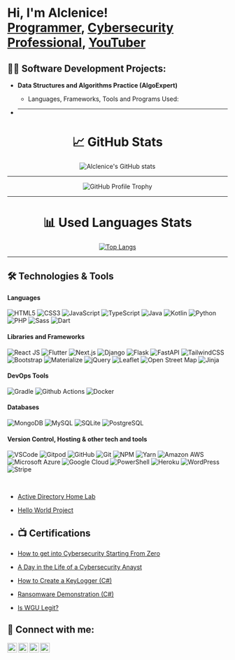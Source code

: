 <h1>Hi, I'm Alclenice! <br/><a href="https://github.com/joshmadakor1">Programmer</a>, <a href="https://www.linkedin.com/in/joshmadakor/">Cybersecurity Professional</a>, <a href="https://www.youtube.com/c/joshmadakor">YouTuber</a></h1>

<h2>👨‍💻 Software Development Projects:</h2>

- <b>Data Structures and Algorithms Practice (AlgoExpert)</b>
  -  Languages, Frameworks, Tools and Programs Used:

-  <hr>
<div align="center">

# &#x1f4c8; GitHub Stats

![Alclenice's GitHub stats](https://[github-readme-stats.vercel.app/api?username=fabiodearaujo&show_icons=true&theme=tokyonight](https://github.com/Alclenice?tab=repositories))

<hr>
 
![GitHub Profile Trophy](https://github-profile-trophy.vercel.app/?username=fabiodearaujo)
 
<hr>

# 	&#x1F4CA; Used Languages Stats

[![Top Langs](https://github-readme-stats.vercel.app/api/top-langs/?username=fabiodearaujo&theme=tokyonight)](https://github.com/fabiodearaujo/fabiodearaujo)

</div>

<hr>

## 	&#x1F6E0; Technologies & Tools

 #### Languages
![HTML5](https://img.shields.io/badge/HTML5%20-%23E34F26.svg?&style=for-the-badge&logo=HTML5&logoColor=FFFFFF)
![CSS3](https://img.shields.io/badge/CSS3%20-%231572B6.svg?&style=for-the-badge&logo=CSS3&logoColor=FFFFFF)
![JavaScript](https://img.shields.io/badge/JavaScript%20-%23323330.svg?&style=for-the-badge&logo=JavaScript&logoColor=F7DF1E)
![TypeScript](https://img.shields.io/badge/typescript-%23007ACC.svg?style=for-the-badge&logo=typescript&logoColor=white)
![Java](https://img.shields.io/badge/Java-ED8B00?style=for-the-badge&logo=java&logoColor=white)
![Kotlin](https://img.shields.io/badge/Kotlin-0095D5?&style=for-the-badge&logo=kotlin&logoColor=white)
![Python](https://img.shields.io/badge/Python%20-%23004D7A.svg?&style=for-the-badge&logo=python&logoColor=ffdf76)
![PHP](https://img.shields.io/badge/PHP%20-%23563D7C.svg?&style=for-the-badge&logo=php&logoColor=FFFFFF)
![Sass](https://img.shields.io/badge/Sass%20-%23CC6699.svg?&style=for-the-badge&logo=Sass&logoColor=FFFFFF)
![Dart](https://img.shields.io/badge/Dart-0175C2?style=for-the-badge&logo=dart&logoColor=white)


 #### Libraries and Frameworks
![React JS](https://img.shields.io/badge/React%20JS%20-%23000000.svg?&style=for-the-badge&logo=React&logoColor=#5dd4f3)
![Flutter](https://img.shields.io/badge/Flutter-02569B?style=for-the-badge&logo=flutter&logoColor=white)
![Next.js](https://img.shields.io/badge/Next.js-230000?&style=for-the-badge&logo=Next.js&logoColor=#fff)
![Django](https://img.shields.io/badge/Django%20-%23092E20.svg?&style=for-the-badge&logo=Django&logoColor=FFFFFF)
![Flask](https://img.shields.io/badge/Flask%20-%23000000.svg?&style=for-the-badge&logo=Flask&logoColor=FFFFFF)
![FastAPI](https://img.shields.io/badge/FastAPI-005571?style=for-the-badge&logo=fastapi)
![TailwindCSS](https://img.shields.io/badge/tailwindcss-%2338B2AC.svg?style=for-the-badge&logo=tailwind-css&logoColor=white)
![Bootstrap](https://img.shields.io/badge/Bootstrap%20-%23563D7C.svg?&style=for-the-badge&logo=Bootstrap&logoColor=FFFFFF)
![Materialize](https://img.shields.io/badge/Materialize%20-%23EE6E73.svg?&style=for-the-badge&logo=google&logoColor=FFFFFF)
![jQuery](https://img.shields.io/badge/jQuery%20-%231E2E3B.svg?&style=for-the-badge&logo=jQuery&logoColor=21ACE2)
![Leaflet](https://img.shields.io/badge/Leaflet%20-%23189900.svg?&style=for-the-badge&logo=leaflet&logoColor=FFFFFF)
![Open Street Map](https://img.shields.io/badge/open%20street%20map%20-%237ebc6f.svg?&style=for-the-badge&logo=openstreetmap&logoColor=FFFFFF)
![Jinja](https://img.shields.io/badge/Jinja%20-%23dddfe3.svg?&style=for-the-badge&logo=Jinja&logoColor=B41717)

#### DevOps Tools
![Gradle](https://img.shields.io/badge/gradle-02303A?style=for-the-badge&logo=gradle&logoColor=white)
![Github Actions](https://img.shields.io/badge/GitHub_Actions-2088FF?style=for-the-badge&logo=github-actions&logoColor=white)
![Docker](https://img.shields.io/badge/Docker-2CA5E0?style=for-the-badge&logo=docker&logoColor=white)

#### Databases
![MongoDB](https://img.shields.io/badge/MongoDB%20-%233F2E1E.svg?&style=for-the-badge&logo=MongoDB&logoColor=47A248)
![MySQL](https://img.shields.io/badge/MySQL%20-%2300758F.svg?&style=for-the-badge&logo=MySQL&logoColor=FFFFFF)
![SQLite](https://img.shields.io/badge/SQLite%20-%23003B57.svg?&style=for-the-badge&logo=SQLite&logoColor=FFFFFF)
![PostgreSQL](https://img.shields.io/badge/PostgreSQL%20-%23336791.svg?&style=for-the-badge&logo=PostgreSQL&logoColor=FFFFFF)

 #### Version Control, Hosting & other tech and tools 
 ![VSCode](https://img.shields.io/badge/VSCode%20-%232B2B30.svg?&style=for-the-badge&logo=Visual%20Studio%20Code&logoColor=007ACC)
 ![Gitpod](https://img.shields.io/badge/Gitpod%20-%231D1D1D.svg?&style=for-the-badge&logo=Gitpod&logoColor=1AA6E4)
 ![GitHub](https://img.shields.io/badge/GitHub%20-%23181717.svg?&style=for-the-badge&logo=GitHub&logoColor=FFFFFF)
 ![Git](https://img.shields.io/badge/Git%20-%23302F2F.svg?&style=for-the-badge&logo=Git&logoColor=F05032)
 ![NPM](https://img.shields.io/badge/NPM-%23000000.svg?style=for-the-badge&logo=npm&logoColor=white)
 ![Yarn](https://img.shields.io/badge/yarn-%232C8EBB.svg?style=for-the-badge&logo=yarn&logoColor=white)
 ![Amazon AWS](https://img.shields.io/badge/Amazon%20AWS%20-%23232F3E.svg?&style=for-the-badge&logo=Amazon%20AWS&logoColor=FF9900)
 ![Microsoft Azure](https://img.shields.io/badge/microsoft%20azure-0089D6?style=for-the-badge&logo=microsoft-azure&logoColor=white)
 ![Google Cloud](https://img.shields.io/badge/Google%20Cloud-%231572B6.svg?&style=for-the-badge&logo=Google-Cloud&logoColor=FFFFFF)
 ![PowerShell](https://img.shields.io/badge/powershell-5391FE?style=for-the-badge&logo=powershell&logoColor=white)
 ![Heroku](https://img.shields.io/badge/Heroku%20-%23430098.svg?&style=for-the-badge&logo=Heroku&logoColor=FFFFFF)
 ![WordPress](https://img.shields.io/badge/WordPress%20-%2300758F.svg?&style=for-the-badge&logo=Wordpress&logoColor=FFFFFF)
 ![Stripe](https://img.shields.io/badge/Stripe%20-%23646EDE.svg?&style=for-the-badge&logo=Stripe&logoColor=FFFFFF)

<br />
  
  - [Active Directory Home Lab](https://github.com/Alclenice/ActiveDirectoryLab)
  -  [Hello World Project](https://github.com/joshmadakor1/Algorithms-Practice)
 
  - <h2>📺 Certifications</h2>

- [How to get into Cybersecurity Starting From Zero](https://www.youtube.com/watch?v=a83ASGn_V_s)
- [A Day in the Life of a Cybersecurity Anayst](https://www.youtube.com/watch?v=uHy3oM7NnoU)
- [How to Create a KeyLogger (C#)](https://www.youtube.com/watch?v=N-L9hklSlNk)
- [Ransomware Demonstration (C#)](https://www.youtube.com/watch?v=OfvdQeh79s0)
- [Is WGU Legit?](https://www.youtube.com/watch?v=E2MwRWxDBkA)

<h2> 🤳 Connect with me:</h2>

[<img align="left" alt="JoshMadakor | YouTube" width="22px" src="https://cdn.jsdelivr.net/npm/simple-icons@v3/icons/youtube.svg" />][youtube]
[<img align="left" alt="JoshMadakor | Twitter" width="22px" src="https://cdn.jsdelivr.net/npm/simple-icons@v3/icons/twitter.svg" />][twitter]
[<img align="left" alt="JoshMadakor | LinkedIn" width="22px" src="https://cdn.jsdelivr.net/npm/simple-icons@v3/icons/linkedin.svg" />][linkedin]
[<img align="left" alt="JoshMadakor | Instagram" width="22px" src="https://cdn.jsdelivr.net/npm/simple-icons@v3/icons/instagram.svg" />][instagram]

[twitter]: https://twitter.com/joshmadakor
[youtube]: https://www.youtube.com/c/joshmadakor
[instagram]: https://www.instagram.com/joshmadakor/
[linkedin]: https://linkedin.com/in/cléo-murphy-71b431103

<!--
**joshmadakor1/joshmadakor1** is a ✨ _special_ ✨ repository because its `README.md` (this file) appears on your GitHub profile.

Here are some ideas to get you started:

- 🔭 I’m currently working on ...
- 🌱 I’m currently learning ...
- 👯 I’m looking to collaborate on ...
- 🤔 I’m looking for help with ...
- 💬 Ask me about ...
- 📫 How to reach me: ...
- 😄 Pronouns: ...
- ⚡ Fun fact: ...
-->
